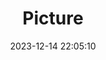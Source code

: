 ---
weight: 1
images:
- /images/edited/43.jpeg
title: Picture
date: 2023-12-14 22:05:10
tags: [luminarneo,work,ILCE-7M3,24.0,person]
---